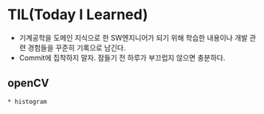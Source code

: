 # TIL(Today I Learned)

* 기계공학을 도메인 지식으로 한 SW엔지니어가 되기 위해 학습한 내용이나 개발 관련 경험들을 꾸준히 기록으로 남긴다.
* Commit에 집착하지 말자. 잠들기 전 하루가 부끄럽지 않으면 충분하다.

## openCV 

    * histogram

